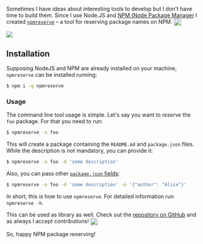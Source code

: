 Sometimes I have ideas about interesting tools to develop but I don't have time to build them. Since I use Node.JS and [NPM (Node Package Manager](https://www.npmjs.com/) I created [`npmreserve`](https://github.com/IonicaBizau/npmreserve) – a tool for reserving package names on NPM.  <img src="http://i.imgur.com/CrQZPIn.png" alt="" height="20" align="absmiddle" class="no-lightbox emoji">

![](http://i.imgur.com/67mKyws.png)

## Installation

Supposing NodeJS and NPM are already installed on your machine, `npmreserve` can be installed running:

```sh
$ npm i -g npmreserve
```

### Usage
The command line tool usage is simple. Let's say you want to *reserve* the `foo` package. For that you need to run:

```sh
$ npmreserve -n foo
```

This will create a package containing the `README.md` and `package.json` files. While the description is not mandatory, you can provide it:

```sh
$ npmreserve -n foo -d 'some description'
```

Also, you can pass other [`package.json` fields](https://docs.npmjs.com/files/package.json):

```sh
$ npmreserve -n foo -d 'some description' -o '{"author": "Alice"}'
```

In short, this is how to use `npmreserve`. For detailed information run `npmreserve -h`.

This can be used as library as well. Check out the [repository on GitHub](https://github.com/IonicaBizau/npmreserve) and as always I accept contributions!  <img src="http://i.imgur.com/Zo9qc6v.png" alt="" height="20" align="absmiddle" class="no-lightbox emoji">

So, happy NPM package reserving! 